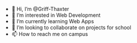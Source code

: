 - 👋 Hi, I’m @Griff-Thaxter
- 👀 I’m interested in Web Development
- 🌱 I’m currently learning Web Apps
- 💞️ I’m looking to collaborate on projects for school
- 📫 How to reach me on campus

<!---
Griff-Thaxter/Griff-Thaxter is a ✨ special ✨ repository because its `README.md` (this file) appears on your GitHub profile.
You can click the Preview link to take a look at your changes.
--->
